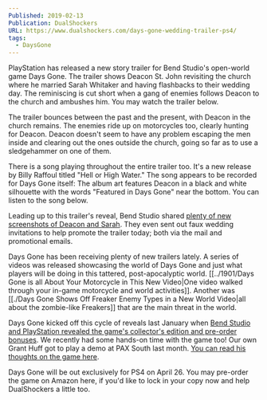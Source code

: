 ```yaml
---
Published: 2019-02-13
Publication: DualShockers
URL: https://www.dualshockers.com/days-gone-wedding-trailer-ps4/
tags:
  - DaysGone
---
```

PlayStation has released a new story trailer for Bend Studio's open-world game Days Gone. The trailer shows Deacon St. John revisiting the church where he married Sarah Whitaker and having flashbacks to their wedding day. The reminiscing is cut short when a gang of enemies follows Deacon to the church and ambushes him. You may watch the trailer below.

The trailer bounces between the past and the present, with Deacon in the church remains. The enemies ride up on motorcycles too, clearly hunting for Deacon. Deacon doesn't seem to have any problem escaping the men inside and clearing out the ones outside the church, going so far as to use a sledgehammer on one of them.

There is a song playing throughout the entire trailer too. It's a new release by Billy Raffoul titled "Hell or High Water." The song appears to be recorded for Days Gone itself: The album art features Deacon in a black and white silhouette with the words "Featured in Days Gone" near the bottom. You can listen to the song below.

Leading up to this trailer's reveal, Bend Studio shared [plenty of new screenshots of Deacon and Sarah](https://www.dualshockers.com/days-gone-new-screenshots-deacon-and-sarah/). They even sent out faux wedding invitations to help promote the trailer today; both via the mail and promotional emails.

Days Gone has been receiving plenty of new trailers lately. A series of videos was released showcasing the world of Days Gone and just what players will be doing in this tattered, post-apocalyptic world. [[../1901/Days Gone is all About Your Motorcycle in This New Video|One video walked through your in-game motorcycle and world activities]]. Another was [[./Days Gone Shows Off Freaker Enemy Types in a New World Video|all about the zombie-like Freakers]] that are the main threat in the world.

Days Gone kicked off this cycle of reveals last January when [Bend Studio and PlayStation revealed the game's collector's edition and pre-order bonuses](https://www.dualshockers.com/days-gone-collectors-edition-pre-order-bonuses/). We recently had some hands-on time with the game too! Our own Grant Huff got to play a demo at PAX South last month. [You can read his thoughts on the game here](https://www.dualshockers.com/pax-south-2019-day-1-recap/).

Days Gone will be out exclusively for PS4 on April 26. You may pre-order the game on Amazon here, if you'd like to lock in your copy now and help DualShockers a little too.